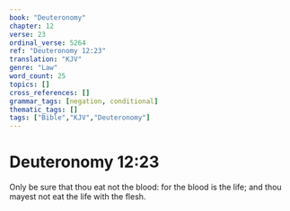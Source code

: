 ```yaml
---
book: "Deuteronomy"
chapter: 12
verse: 23
ordinal_verse: 5264
ref: "Deuteronomy 12:23"
translation: "KJV"
genre: "Law"
word_count: 25
topics: []
cross_references: []
grammar_tags: [negation, conditional]
thematic_tags: []
tags: ["Bible","KJV","Deuteronomy"]
---
```


# Deuteronomy 12:23

Only be sure that thou eat not the blood: for the blood is the life; and thou mayest not eat the life with the flesh.
